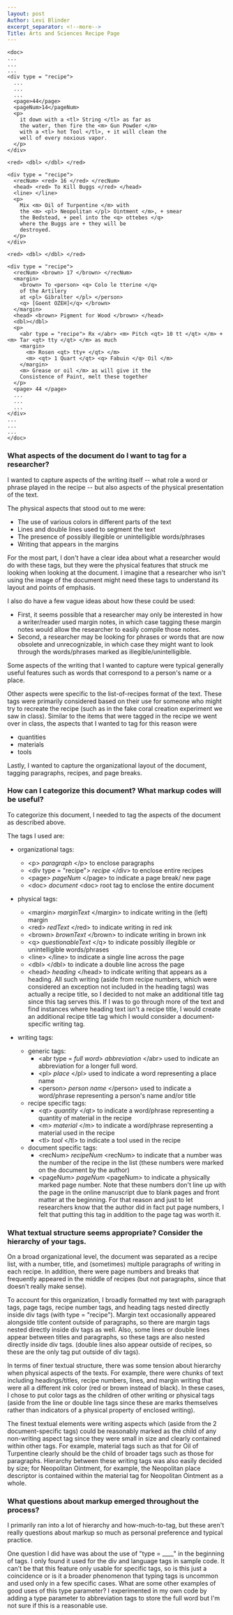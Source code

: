 ```yaml
---
layout: post
Author: Levi Blinder
excerpt_separator: <!--more-->
Title: Arts and Sciences Recipe Page
---
```


```
<doc>
...
...
...
<div type = "recipe">
  ...
  ...
  ...
  <page>44</page>
  <pageNum>14</pageNum>
  <p>
    it down with a <tl> String </tl> as far as
    the water, then fire the <m> Gun Powder </m>
    with a <tl> hot Tool </tl>, + it will clean the
    well of every noxious vapor.
  </p>
</div>

<red> <dbl> </dbl> </red>

<div type = "recipe">
  <recNum> <red> 16 </red> </recNum>
  <head> <red> To Kill Buggs </red> </head>
  <line> </line>
  <p>
    Mix <m> Oil of Turpentine </m> with
    the <m> <pl> Neopolitan </pl> Ointment </m>, + smear
    the Bedstead, + peel into the <q> ottebes </q>
    where the Buggs are + they will be
    destroyed.
  </p>
</div>

<red> <dbl> </dbl> </red>

<div type = "recipe">
  <recNum> <brown> 17 </brown> </recNum>
  <margin>
    <brown> To <person> <q> Colo le tterine </q>
    of the Artilery
    at <pl> Gibralter </pl> </person>
    <q> [Goent OZEH]</q> </brown>
  </margin>
  <head> <brown> Pigment for Wood </brown> </head>
  <dbl></dbl>
  <p>
    <abr type = "recipe"> Rx </abr> <m> Pitch <qt> 10 tt </qt> </m> + <m> Tar <qt> tty </qt> </m> as much
    <margin>
      <m> Rosen <qt> tty+ </qt> </m>
      <m> <qt> 1 Quart </qt> <q> Fabuin </q> Oil </m>
    </margin>
    <m> Grease or oil </m> as will give it the
    Consistence of Paint, melt these together
  </p>
  <page> 44 </page>
  ...
  ...
  ...
</div>
...
...
...
</doc>
```
<!--more-->
### What aspects of the document do I want to tag for a researcher?

I wanted to capture aspects of the writing itself -- what role a word or phrase played in the recipe -- but also aspects of the physical  presentation of the text.

The physical aspects that stood out to me were:
* The use of various colors in different parts of the text
* Lines and double lines used to segment the text
* The presence of possibly illegible or unintelligible words/phrases
* Writing that appears in the margins

For the most part, I don't have a clear idea about what a researcher would do with these tags, but they were the physical features that struck me looking when looking at the document. I imagine that a researcher who isn't using the image of the document might need these tags to understand its layout and points of emphasis.

I also do have a few vague ideas about how these could be used:
* First, it seems possible that a researcher may only be interested in how a writer/reader used margin notes, in which case tagging these margin notes would allow the researcher to easily compile those notes.
* Second, a researcher may be looking for phrases or words that are now obsolete and unrecognizable, in which case they might want to look through the words/phrases marked as illegible/unintelligible.  

Some aspects of the writing that I wanted to capture were typical generally useful features such as words that correspond to a person's name or a place.

Other aspects were specific to the list-of-recipes format of the text. These tags were primarily considered based on their use for someone who might try to recreate the recipe (such as in the fake coral creation experiment we saw in class). Similar to the items that were tagged in  the recipe we went over in class, the aspects that I wanted to tag for this reason were
* quantities
* materials
* tools

Lastly, I wanted to capture the organizational layout of the document, tagging paragraphs, recipes, and page breaks.

### How can I categorize this document? What markup codes will be useful?

To categorize this document, I needed to tag the aspects of the document as described above.

The tags I used are:
* organizational tags:
  * \<p> *paragraph* \</p> to enclose paragraphs
  * \<div type = "recipe"> *recipe* \</div> to enclose entire recipes
  * \<page> *pageNum* \</page> to indicate a page break/ new page
  * \<doc> *document* \<doc> root tag to enclose the entire document


* physical tags:
  * \<margin> *marginText* \</margin> to indicate writing in the (left) margin
  * \<red> *redText* \</red> to indicate writing in red ink
  * \<brown> *brownText* \</brown> to indicate writing in brown ink
  * \<q> *questionableText* \</q> to indicate possibly illegible or unintelligible words/phrases
  * \<line> \</line> to indicate a single line across the page
  * \<dbl> \</dbl> to indicate a double line across the page
  * \<head> *heading* \</head> to indicate writing that appears as a heading. All such writing (aside from recipe numbers, which were considered an exception not included in the heading tags) was actually a recipe title, so I decided to not make an additional title tag since this tag serves this. If I was to go through more of the text and find instances where heading text isn't a recipe title, I would create an additional recipe title tag which I would consider a document-specific writing tag.

* writing tags:
  * generic tags:
    * \<abr type = *full word*> *abbreviation* \</abr> used to indicate an abbreviation for a longer full word.
    * \<pl> *place* \</pl> used to indicate a word representing a place name
    * \<person> *person name* \</person> used to indicate a word/phrase representing a person's name and/or title
  * recipe specific tags:
    * \<qt> *quantity* \</qt> to indicate a word/phrase representing a quantity of material in the recipe
    * \<m> *material* \</m> to indicate a word/phrase representing a material used in the recipe
    * \<tl> *tool* \</tl> to indicate a tool used in the recipe
  * document specific tags:
    * \<recNum> *recipeNum* \<recNum> to indicate that a number was the number of the recipe in the list (these numbers were marked on the document by the author)
    * \<pageNum> *pageNum* \<pageNum> to indicate a physically marked page number. Note that these numbers don't line up with the page in the online manuscript due to blank pages and front matter at the beginning. For that reason and just to let researchers know that the author did in fact put page numbers, I felt that putting this tag in addition to the page tag was worth it.

### What textual structure seems appropriate? Consider the hierarchy of your tags.

On a broad organizational level, the document was separated as a recipe list, with a number, title, and (sometimes) multiple paragraphs of writing in each recipe. In addition, there were page numbers and breaks that frequently appeared in the middle of recipes (but not paragraphs, since that doesn't really make sense).

To account for this organization, I broadly formatted my text with paragraph tags, page tags, recipe number tags, and heading tags nested directly inside div tags (with type = "recipe"). Margin text occasionally appeared alongside title content outside of paragraphs, so there are margin tags nested directly inside div tags as well. Also, some lines or double lines appear between titles and paragraphs, so these tags are also nested directly inside div tags. (double lines also appear outside of recipes, so these are the only tag put outside of div tags).

In terms of finer textual structure, there was some tension about  hierarchy when physical aspects of the texts. For example, there were chunks of text including headings/titles, recipe numbers, lines, and margin writing that were all a different ink color (red or brown instead of black). In these cases, I chose to put color tags as the children of other writing or physical tags (aside from the line or double line tags since these are marks themselves rather than indicators of a physical property of enclosed writing).

The finest textual elements were writing aspects which (aside from the 2 document-specific tags) could be reasonably marked as the child of any non-writing aspect tag since they were small in size and clearly contained within other tags. For example, material tags such as that for Oil of Turpentine clearly should be the child of broader tags such as those for paragraphs. Hierarchy between these writing tags was also easily decided by size; for Neopolitan Ointment, for example, the Neopolitan place descriptor is contained within the material tag for Neopolitan Ointment as a whole.  

### What questions about markup emerged throughout the process?

I primarily ran into a lot of hierarchy and how-much-to-tag, but these aren't really questions about markup so much as personal preference and typical practice.

One question I did have was about the use of "type = ____" in the beginning of tags. I only found it used for the div and language tags  in sample code. It can't be that this feature only usable for specific tags, so is this just a coincidence or is it a broader phenomenon that typing tags is uncommon and used only in a few specific cases. What are some other examples of good uses of this type parameter? I experimented in my own code by adding a type parameter to abbreviation tags to store the full word but I'm not sure if this is a reasonable use.
